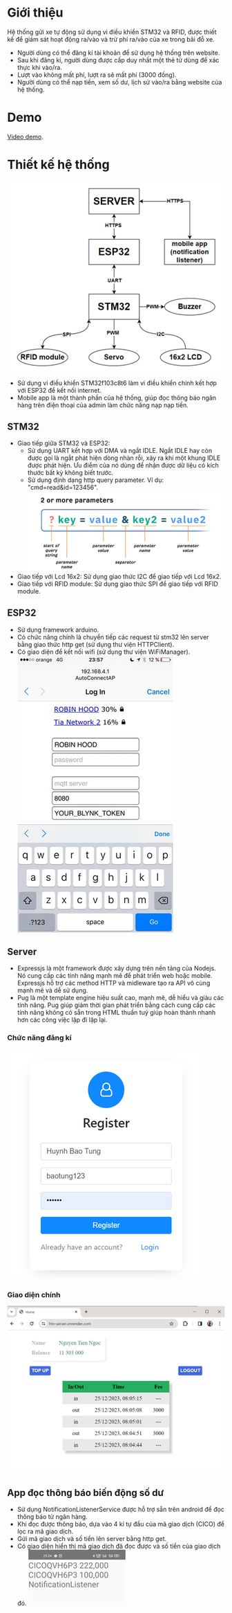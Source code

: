 # Giới thiệu
Hệ thống gửi xe tự động sử dụng vi điều khiển STM32 và RFID, được thiết kế để giám sát hoạt động ra/vào và trừ phí ra/vào của xe trong bãi đỗ xe.
- Người dùng có thể đăng kí tài khoản để sử dụng hệ thống trên website.
- Sau khi đăng kí, người dùng được cấp duy nhất một thẻ từ dùng để xác thực khi vào/ra.
- Lượt vào không mất phí, lượt ra sẽ mất phí (3000 đồng).
- Người dùng có thể nạp tiền, xem số dư, lịch sử vào/ra bằng website của hệ thống.
# Demo
[Video demo](https://youtu.be/E9b4xb-xqo0).
# Thiết kế hệ thống
![](/images/so_do_he_thong.png)
- Sử dụng vi điều khiển STM32f103c8t6 làm vi điều khiển chính kết hợp với ESP32 để kết nối internet.
- Mobile app là một thành phần của hệ thống, giúp đọc thông báo ngân hàng trên điện thoại của admin làm chức năng nạp nạp tiền.
## STM32
- Giao tiếp giữa STM32 và ESP32:
    - Sử dụng UART kết hợp với DMA và ngắt IDLE. Ngắt IDLE hay còn được gọi là ngắt phát hiện dòng nhàn rỗi, xảy ra khi một khung IDLE được phát hiện. Ưu điểm của nó dùng để nhận được dữ liệu có kích thước bất kỳ không biết trước.
    - Sử dụng định dạng http query parameter. Ví dụ: "cmd=read&id=123456".
![](/images/query_parameter.png)
- Giao tiếp với Lcd 16x2: Sử dụng giao thức I2C để giao tiếp với Lcd 16x2.
- Giao tiếp với RFID module: Sử dụng giao thức SPI để giao tiếp với RFID module.
## ESP32
- Sử dụng framework arduino.
- Có chức năng chính là chuyển tiếp các request từ stm32 lên server bằng giao thức http get (sử dụng thư viện HTTPClient).
- Có giao diện để kết nối wifi (sử dụng thư viện WiFiManager).
![idk2](/images/Wifi2.jfif)
## Server
- Expressjs là một framework được xây dựng trên nền tảng của Nodejs. Nó cung cấp các tính năng mạnh mẽ để phát triển web hoặc mobile. Expressjs hỗ trợ các method HTTP và midleware tạo ra API vô cùng mạnh mẽ và dễ sử dụng.
- Pug là một template engine hiệu suất cao, mạnh mẽ, dễ hiểu và giàu các tính năng. Pug giúp giảm thời gian phát triển bằng cách cung cấp các tính năng không có sẵn trong HTML thuần tuý giúp hoàn thành nhanh hơn các công việc lặp đi lặp lại.
### Chức năng đăng kí
![](/images/dang_ki.png)
### Giao diện chính
![](/images/giao_dien_chinh.png)
## App đọc thông báo biến động số dư
- Sử dụng NotificationListenerService được hỗ trợ sẵn trên android để đọc thông báo từ ngân hàng.
- Khi đọc được thông báo, dựa vào 4 kí tự đầu của mã giao dịch (CICO) để lọc ra mã giao dịch.
- Gửi mã giao dịch và số tiền lên server bằng http get.
- Có giao diện hiển thị mã giao dịch đã đọc được và số tiền của giao dịch đó.
![](images/doc_thong_bao.jpg)